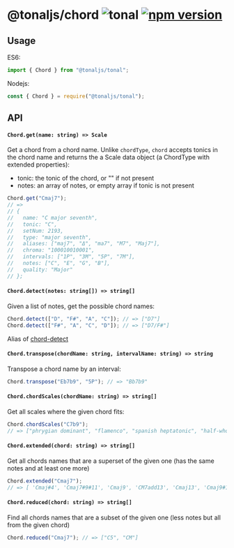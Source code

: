 # @tonaljs/chord ![tonal](https://img.shields.io/badge/@tonaljs-chord_dictionary-yellow.svg?style=flat-square) [![npm version](https://img.shields.io/npm/v/@tonaljs/chord.svg?style=flat-square)](https://www.npmjs.com/package/@tonaljs/chord)

## Usage

ES6:

```js
import { Chord } from "@tonaljs/tonal";
```

Nodejs:

```js
const { Chord } = require("@tonaljs/tonal");
```

## API

#### `Chord.get(name: string) => Scale`

Get a chord from a chord name. Unlike `chordType`, `chord` accepts tonics in the chord name and returns the a Scale data object (a ChordType with extended properties):

- tonic: the tonic of the chord, or "" if not present
- notes: an array of notes, or empty array if tonic is not present

```js
Chord.get("Cmaj7");
// =>
// {
//   name: "C major seventh",
//   tonic: "C",
//   setNum: 2193,
//   type: "major seventh",
//   aliases: ["maj7", "Δ", "ma7", "M7", "Maj7"],
//   chroma: "100010010001",
//   intervals: ["1P", "3M", "5P", "7M"],
//   notes: ["C", "E", "G", "B"],
//   quality: "Major"
// };
```

#### `Chord.detect(notes: string[]) => string[]`

Given a list of notes, get the possible chord names:

```js
Chord.detect(["D", "F#", "A", "C"]); // => ["D7"]
Chord.detect(["F#", "A", "C", "D"]); // => ["D7/F#"]
```

Alias of [chord-detect](/packages/chord-detect)

#### `Chord.transpose(chordName: string, intervalName: string) => string`

Transpose a chord name by an interval:

```js
Chord.transpose("Eb7b9", "5P"); // => "Bb7b9"
```

#### `Chord.chordScales(chordName: string) => string[]`

Get all scales where the given chord fits:

```js
Chord.chordScales("C7b9");
// => ["phrygian dominant", "flamenco", "spanish heptatonic", "half-whole diminished", "chromatic"]
```

#### `Chord.extended(chord: string) => string[]`

Get all chords names that are a superset of the given one (has the same notes and at least one more)

```js
Chord.extended("Cmaj7");
// => [ 'Cmaj#4', 'Cmaj7#9#11', 'Cmaj9', 'CM7add13', 'Cmaj13', 'Cmaj9#11', 'CM13#11', 'CM7b9' ]
```

#### `Chord.reduced(chord: string) => string[]`

Find all chords names that are a subset of the given one (less notes but all from the given chord)

```js
Chord.reduced("Cmaj7"); // => ["C5", "CM"]
```
